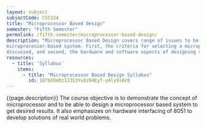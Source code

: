 ```yaml
---
layout: subject
subjectCode: CSC324
title: "Microprocessor Based Design"
semester: "Fifth Semester"
permalink: /fifth-semester/microprocessor-based-design/
description: "Microprocessor Based Design covers range of issues to be considered in designing a
microprocessor-based system. First, the criteria for selecting a microprocessor/microcontroller are
discussed, and second, the hardware and software aspects of designing systems are focused."
resources:
  - title: 'Syllabus'
    items:
      - title: "Microprocessor Based Design Syllabus"
        id: 1Q76XDeDz1J3S3YuXz04Eyf-yAly9iAV8
---
```

{{page.description}}
The course objective is to demonstrate the concept of microprocessor and to be
able to design a microprocessor based system to get desired results. It also emphasizes on hardware
interfacing of 8051 to develop solutions of real world problems.